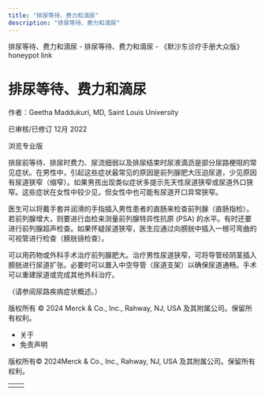 ```yaml
---
title: "排尿等待、费力和滴尿"
description: "排尿等待、费力和滴尿"
---
```


﻿排尿等待、费力和滴尿 \- 排尿等待、费力和滴尿 \- 《默沙东诊疗手册大众版》 honeypot link

# 排尿等待、费力和滴尿

作者：Geetha Maddukuri, MD, Saint Louis University

已审核/已修订 12月 2022

浏览专业版

排尿前等待、排尿时费力、尿流细弱以及排尿结束时尿液滴沥是部分尿路梗阻的常见症状。在男性中，引起这些症状最常见的原因是前列腺肥大压迫尿道，少见原因有尿道狭窄（缩窄）。如果男孩出现类似症状多提示先天性尿道狭窄或尿道外口狭窄。这些症状在女性中较少见，但女性中也可能有尿道开口异常狭窄。

医生可以将戴手套并润滑的手指插入男性患者的直肠来检查前列腺（直肠指检）。若前列腺增大，则要进行血检来测量前列腺特异性抗原 (PSA) 的水平。有时还要进行前列腺超声检查。如果怀疑尿道狭窄，医生应通过向膀胱中插入一根可弯曲的可视管进行检查（膀胱镜检查）。

可以用药物或外科手术治疗前列腺肥大。治疗男性尿道狭窄，可将导管经阴茎插入膀胱进行尿道扩张。必要时可以置入中空导管（尿道支架）以确保尿道通畅。手术可以重建尿道或完成其他外科治疗。

（请参阅尿路疾病症状概述。）



版权所有 © 2024
Merck & Co., Inc., Rahway, NJ, USA 及其附属公司。保留所有权利。

- 关于
- 免责声明

版权所有© 2024Merck & Co., Inc., Rahway, NJ, USA 及其附属公司。保留所有权利。

|     |     |
| --- | --- |
|  |  |